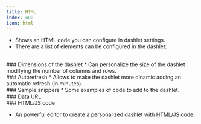 ```yaml
---
title: HTML
index: 400
icon: html
---
```

* Shows an HTML code you can configure in dashlet settings.
* There are a list of elements can be configured in the dashlet:

<br />
### Dimensions of the dashlet
* Can personalize the size of the dashlet modifying the number of columns and rows.

<br />
### Autorefresh
* Allows to make the dashlet more dinamic adding an automatic refresh (in minutes).

<br />
### Sample snippers
* Some examples of code to add to the dashlet.

<br />
### Data URL

<br />
### HTML/JS code

* An powerful editor to create a personalized dashlet with HTML/JS code.